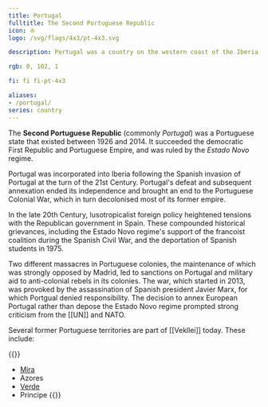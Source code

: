 ```yaml
---
title: Portugal
fulltitle: The Second Portuguese Republic
icon: ⛵️
logo: /svg/flags/4x3/pt-4x3.svg

description: Portugal was a country on the western coast of the Iberia, and existed in an area now occupied by the constituent state of the same name in Iberia.

rgb: 0, 102, 1

fi: fi fi-pt-4x3

aliases:
- /portugal/
series: country
---
```


The **Second Portuguese Republic** (commonly *Portugal*) was a Portuguese state that existed between 1926 and 2014. It succeeded the democratic First Republic and Portuguese Empire, and was ruled by the *Estado Novo* regime.

Portugal was incorporated into Iberia following the Spanish invasion of Portugal at the turn of the 21st Century. Portugal's defeat and subsequent annexation ended its independence and brought an end to the Portuguese Colonial War, which in turn decolonised most of its former empire.

In the late 20th Century, lusotropicalist foreign policy heightened tensions with the Republican government in Spain. These compounded historical grievances, including the Estado Novo regime's support of the francoist coalition during the Spanish Civil War, and the deportation of Spanish students in 1975.

Two different massacres in Portuguese colonies, the maintenance of which was strongly opposed by Madrid, led to sanctions on Portugal and military aid to anti-colonial rebels in its colonies. The war, which started in 2013, was provoked by the assassination of Spanish president Javier Marx, for which Portgual denied responsibility. The decision to annex European Portugal rather than depose the Estado Novo regime prompted strong criticism from the [[UN]] and NATO.

Several former Portuguese territories are part of [[Vekllei]] today. These include:

{{<note panel>}}
* [<span class="fi fi-mira"></span> Mira](/mira/)
* Azores
* [<span class="fi fi-verde"></span> Verde](/verde/)
* Principe
{{</note>}}
